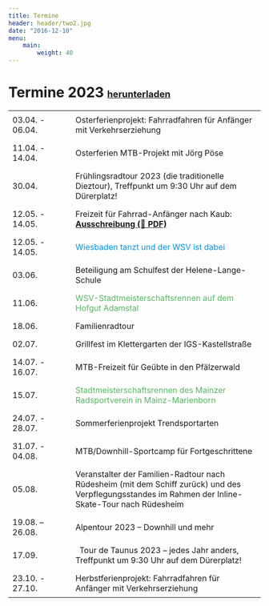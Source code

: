 ```yaml
---
title: Termine
header: header/two2.jpg
date: "2016-12-10"
menu: 
    main:
        weight: 40
---
```


# Termine 2023 <b><span class="small-header">[herunterladen](termine/WSV-Termine2023.pdf)</span></b>

Datum | Event
--- | ---
03.04. - 06.04. | Osterferienprojekt: Fahrradfahren für Anfänger mit Verkehrserziehung
11.04. - 14.04. | Osterferien MTB-Projekt mit Jörg Pöse
30.04. | Frühlingsradtour 2023 (die traditionelle Dieztour), Treffpunkt um 9:30 Uhr auf dem Dürerplatz!
12.05. - 14.05. | Freizeit für Fahrrad-Anfänger nach Kaub: **[Ausschreibung (📄 PDF)](termine/WSV-Freizeit-2023-Kaub.pdf)**
12.05. - 14.05. | <span class="tanz">Wiesbaden tanzt und der WSV ist dabei</span>
03.06. | Beteiligung am Schulfest der Helene-Lange-Schule
11.06. | <span class="race">WSV-Stadtmeisterschaftsrennen auf dem Hofgut Adamstal</span>
18.06. | Familienradtour
02.07. | Grillfest im Klettergarten der IGS-Kastellstraße
14.07. - 16.07. | MTB-Freizeit für Geübte in den Pfälzerwald
15.07. | <span class="race">Stadtmeisterschaftsrennen des Mainzer Radsportverein in Mainz-Marienborn</span>
24.07. - 28.07. | Sommerferienprojekt Trendsportarten
31.07. - 04.08. | MTB/Downhill-Sportcamp für Fortgeschrittene
05.08. | Veranstalter der Familien-Radtour nach Rüdesheim (mit dem Schiff zurück) und des Verpflegungsstandes im Rahmen der Inline-Skate-Tour nach Rüdesheim
19.08. – 26.08. | Alpentour 2023 – Downhill und mehr
17.09. | Tour de Taunus 2023 – jedes Jahr anders, Treffpunkt um 9:30 Uhr auf dem Dürerplatz!
23.10. - 27.10. | Herbstferienprojekt: Fahrradfahren für Anfänger mit Verkehrserziehung

<style type="text/css">
	thead {
		display: none;
	}

	td:first-child {
		width: 110px;
	}

	td, th {
		border: none;
		padding: 0.5em 0.5em;
	}

	.tanz {
		color: #0093eb;
	}

	.race {
		color: #57b563;
	}

	.small-header {
		font-size: 0.65em;
	}

</style>
